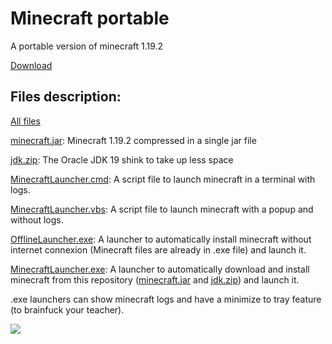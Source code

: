 # Minecraft portable

A portable version of minecraft 1.19.2

[Download](https://github.com/chtibizoux/minecraft-portable/releases/download/v1.0.0/MinecraftLauncher.exe)

## Files description:

[All files](https://github.com/chtibizoux/minecraft-portable/releases/tag/v1.0.0)

[minecraft.jar](https://github.com/chtibizoux/minecraft-portable/releases/download/v1.0.0/minecraft.jar): Minecraft 1.19.2 compressed in a single jar file

[jdk.zip](https://github.com/chtibizoux/minecraft-portable/releases/download/v1.0.0/jdk.zip): The Oracle JDK 19 shink to take up less space

[MinecraftLauncher.cmd](https://github.com/chtibizoux/minecraft-portable/releases/download/v1.0.0/MinecraftLauncher.cmd): A script file to launch minecraft in a terminal with logs.

[MinecraftLauncher.vbs](https://github.com/chtibizoux/minecraft-portable/releases/download/v1.0.0/MinecraftLauncher.vbs): A script file to launch minecraft with a popup and without logs.

[OfflineLauncher.exe](https://github.com/chtibizoux/minecraft-portable/releases/download/v1.0.0/OfflineLauncher.exe): A launcher to automatically install minecraft without internet connexion (Minecraft files are already in .exe file) and launch it.

[MinecraftLauncher.exe](https://github.com/chtibizoux/minecraft-portable/releases/download/v1.0.0/MinecraftLauncher.exe): A launcher to automatically download and install minecraft from this repository ([minecraft.jar](https://github.com/chtibizoux/minecraft-portable/releases/download/v1.0.0/minecraft.jar) and [jdk.zip](https://github.com/chtibizoux/minecraft-portable/releases/download/v1.0.0/jdk.zip)) and launch it.

.exe launchers can show minecraft logs and have a minimize to tray feature (to brainfuck your teacher).

![]([https://user-images.githubusercontent.com/45465110/196205365-f6d35aea-9731-4530-b108-c777d8857de5.png](https://github.com/chtibizoux/minecraft-portable/raw/main/minimizeToTray.gif))
